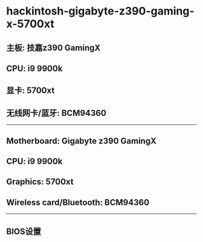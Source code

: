 # hackintosh-gigabyte-z390-gaming-x-5700xt

主板: 技嘉z390 GamingX
-------------------
CPU: i9 9900k
-------------------
显卡: 5700xt
-------------------
无线网卡/蓝牙:  BCM94360
-------------------
-------------------
Motherboard: Gigabyte z390 GamingX
-------------------
CPU: i9 9900k
-------------------
Graphics: 5700xt
-------------------
Wireless card/Bluetooth: BCM94360
-------------------
-------------------
BIOS设置
-------------------
